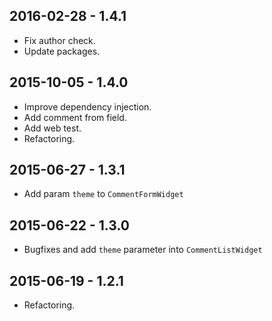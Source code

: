 2016-02-28 - 1.4.1
------------------
* Fix author check.
* Update packages.

2015-10-05 - 1.4.0
------------------
* Improve dependency injection.
* Add comment from field.
* Add web test.
* Refactoring.

2015-06-27 - 1.3.1
------------------
* Add param `theme` to `CommentFormWidget`

2015-06-22 - 1.3.0
------------------
* Bugfixes and add `theme` parameter into `CommentListWidget`

2015-06-19 - 1.2.1
------------------
* Refactoring.
